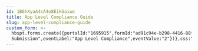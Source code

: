 ```yaml
---
id: 1B6hXyaA4sA4o8EikGaiwo
title: App Level Compliance Guide
slug: app-level-compliance-guide
custom_form: >-
  hbspt.forms.create({portalId:"1695915",formId:"ad91c94e-b298-4416-88fe-1548367689f2",target:"#hsFormContainer",onFormSubmit:function(e){window.dataLayer=window.dataLayer||[],window.dataLayer.push({event:"GAEvent",eventCategory:"Guide",eventAction:"Form
  Submission",eventLabel:"App Level Compliance",eventValue:"2"})},css:""});
---
```


  